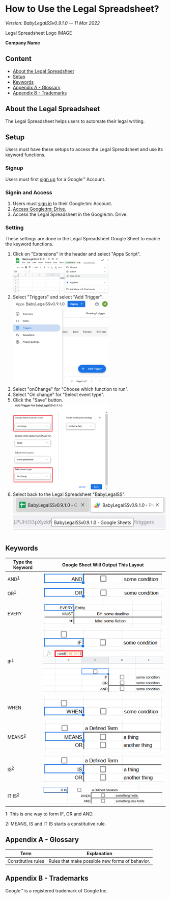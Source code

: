 

# How to Use the Legal Spreadsheet?

*Version: BabyLegalSSv0.9.1.0 -- 11 Mar 2022*

Legal Spreadsheet Logo IMAGE

**Company Name**

## Content

- [About the Legal Spreadsheet](#about)
- [Setup](#Setup)
- [Keywords](#key-functions)
- [Appendix A - Glossary](#glossary)
- [Appendix B - Trademarks](#trademarks)

## About the Legal Spreadsheet<a name="about" />

The Legal Spreadsheet helps users to automate their legal writing.

## Setup

Users must have these setups to access the Legal Spreadsheet and use its keyword functions.

### Signup

Users must first [sign up](https://support.google.com/accounts/answer/27441?hl=en) for a Google:tm: Account.

### Signin and Access

<ol>
  <li>Users must <a href="https://myaccount.google.com">sign in</a> to their Google:tm: Account.</li>
  <li><a href="https://support.google.com/drive/answer/2423485?hl=en">Access Google:tm: Drive.</a></li>
  <li>Access the Legal Spreadsheet in the Google:tm: Drive.</li>
</ol>

### Setting

These settings are done in the Legal Spreadsheet Google Sheet to enable the keyword functions.

<ol>
  <li>Click on "Extensions" in the header and select "Apps Script".</li>
  <img src="images/AppsScript.png" alt="Apps Script" width="300">
  <li>Select "Triggers" and select "Add Trigger".</li>
  <img src="images/Triggers.png" alt="Triggers" width="300">
  <li>Select "onChange" for "Choose which function to run".</li>
  <li>Select "On change" for "Select event type".</li>
  <li>Click the "Save" button.</li>
  <img src="images/SelectOnChange.png" alt="Select onChange" width="300">
  <li>Select back to the Legal Spreadsheet "BabyLegalSS".</li>
  <img src="images/BabyLegalSS.png" alt="BabyLegalSS">
</ol>

## Keywords<a name="key-functions" />

| **Type the Keyword** | **Google Sheet Will Output This Layout** |
| --- | --- |
| AND<sup>[1](#footnote1)</sup> | ![type AND in a cell in the Legal Spreadsheet](images/AND.png) |
| OR<sup>[1](#footnote1)</sup> | ![type OR in a cell in the Legal Spreadsheet](images/OR.png) |
| EVERY | ![type EVERY in a cell in the Legal Spreadsheet](images/EVERY.png) |
| IF<sup>[1](#footnote1)</sup> | ![type IF in a cell in the Legal Spreadsheet](images/IF.png) <br> ![type IF, OR, AND in the Legal Spreadsheet](images/IFORAND.png) |
| WHEN | ![type WHEN in a cell in the Legal Spreadsheet](images/WHEN.png) |
| MEANS<sup>[2](#footnote2)</sup> | ![type MEANS in a cell in the Legal Spreadsheet](images/MEANS.png) |
| IS<sup>[2](#footnote2)</sup> | ![type IS in a cell in the Legal Spreadsheet](images/IS.png) |
| IT IS<sup>[2](#footnote2)</sup> | ![type IT IS in a cell in the Legal Spreadsheet](images/ITIS.png) |

<a name="footnote1">1</a>: This is one way to form IF, OR and AND.

<a name="footnote2">2</a>: MEANS, IS and IT IS starts a constitutive rule.

## Appendix A - Glossary<a name="glossary" />

| **Term** | **Explanation** |
| --- | --- |
| Constitutive rules | Rules that make possible new forms of behavior. |

## Appendix B - Trademarks<a name="trademarks" />

Google:tm: is a registered trademark of Google Inc.
